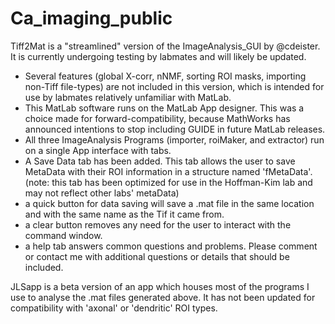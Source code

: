 # Ca_imaging_public

Tiff2Mat is a "streamlined" version of the ImageAnalysis_GUI by @cdeister. It is currently undergoing testing by labmates and will likely be updated.
- Several features (global X-corr, nNMF, sorting ROI masks, importing non-Tiff file-types) are not included in this version, which is intended for use by labmates relatively unfamiliar with MatLab.
- This MatLab software runs on the MatLab App designer. This was a choice made for forward-compatibility, because MathWorks has announced intentions to stop including GUIDE in future MatLab releases.
- All three ImageAnalysis Programs (importer, roiMaker, and extractor) run on a single App interface with tabs.
- A Save Data tab has been added. This tab allows the user to save MetaData with their ROI information in a structure named 'fMetaData'. (note: this tab has been optimized for use in the Hoffman-Kim lab and may not reflect other labs' metaData)
- a quick button for data saving will save a .mat file in the same location and with the same name as the Tif it came from. 
- a clear button removes any need for the user to interact with the command window.
- a help tab answers common questions and problems. Please comment or contact me with additional questions or details that should be included.

JLSapp is a beta version of an app which houses most of the programs I use to analyse the .mat files generated above. It has not been updated for compatibility with 'axonal' or 'dendritic' ROI types.
